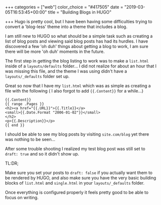 +++
categories = ["web"]
color_choice = "#417505"
date = "2019-03-05T16:53:45+00:00"
title = "Building Blogs in HUGO"

+++
Hugo is pretty cool, but I have been having some difficulties trying to convert a 'blog-less' theme into a theme that includes a blog.

I am still new to HUGO so what should be a simple task such as creating a list of blog posts and viewing said blog posts has had its hurdles. I have discovered a few 'oh duh' things about getting a blog to work, I am sure there will be more 'oh duh' moments in the future.

The first step in getting the blog listing to work was to make a `list.html` inside of a `layouts/defaults` folder... I did not realize for about an hour that I was missing this file, and the theme I was using didn't have a `layouts/_defaults` folder set up.

Great so now that I have my `list.html`  which was as simple as creating a file with the following ( I also forgot to add `{{.Content}}` for a while...)

    {{.Content}}
    {{ range .Pages }}
    <h2><a href="{{.URL}}">{{.Title}}</a>
    <small>{{.Date.Format "2006-01-02"}}</small>
    </h2>
    <p>{{.Description}}</p>
    {{ end }}

I should be able to see my blog posts by visiting `site.com/blog` yet there was nothing to be seen...

After some trouble shooting I realized my test blog post was still set to `draft: true` and so it didn't show up.

TL:DR; 

Make sure you set your posts to `draft: false` if you actually want them to be rendered by HUGO, and also make sure you have the very basic building blocks of `list.html` and `single.html` in your `layouts/_defaults` folder.

Once everything is configured properly it feels pretty good to be able to focus on writing.